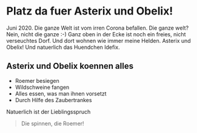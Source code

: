 # Platz da fuer Asterix und Obelix!

Juni 2020. Die ganze Welt ist vom irren Corona befallen.
Die ganze welt? Nein, nicht die ganze :-) Ganz oben in der Ecke ist noch ein freies,
nicht verseuchtes Dorf. Und dort wohnen wie immer meine Helden. 
Asterix und Obelix! Und natuerlich das Huendchen Idefix. 

## Asterix und Obelix koennen alles
* Roemer besiegen
* Wildschweine fangen
* Alles essen, was man ihnen vorsetzt
* Durch Hilfe des Zaubertrankes

Natuerlich ist der Lieblingsspruch

> Die spinnen, die Roemer!